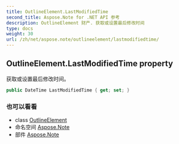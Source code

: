 ```yaml
---
title: OutlineElement.LastModifiedTime
second_title: Aspose.Note for .NET API 参考
description: OutlineElement 财产. 获取或设置最后修改时间
type: docs
weight: 30
url: /zh/net/aspose.note/outlineelement/lastmodifiedtime/
---
```

## OutlineElement.LastModifiedTime property

获取或设置最后修改时间。

```csharp
public DateTime LastModifiedTime { get; set; }
```

### 也可以看看

* class [OutlineElement](../)
* 命名空间 [Aspose.Note](../../outlineelement/)
* 部件 [Aspose.Note](../../../)


